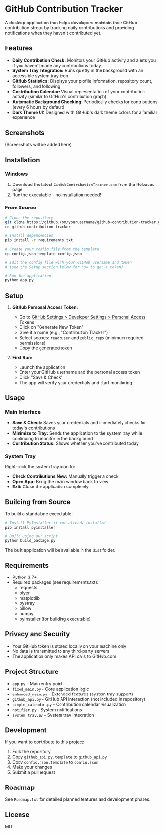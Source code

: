 # GitHub Contribution Tracker

A desktop application that helps developers maintain their GitHub contribution streak by tracking daily contributions and providing notifications when they haven't contributed yet.

## Features

- **Daily Contribution Check:** Monitors your GitHub activity and alerts you if you haven't made any contributions today
- **System Tray Integration:** Runs quietly in the background with an accessible system tray icon
- **GitHub Statistics:** Displays your profile information, repository count, followers, and following
- **Contribution Calendar:** Visual representation of your contribution activity (similar to GitHub's contribution graph)
- **Automatic Background Checking:** Periodically checks for contributions (every 6 hours by default)
- **Dark Theme UI:** Designed with GitHub's dark theme colors for a familiar experience

## Screenshots

(Screenshots will be added here)

## Installation

### Windows

1. Download the latest `GitHubContributionTracker.exe` from the Releases page
2. Run the executable - no installation needed!

### From Source

```bash
# Clone the repository
git clone https://github.com/yourusername/github-contribution-tracker.git
cd github-contribution-tracker

# Install dependencies
pip install -r requirements.txt

# Create your config file from the template
cp config.json.template config.json

# Edit the config file with your GitHub username and token
# (see the Setup section below for how to get a token)

# Run the application
python app.py
```

## Setup

1. **GitHub Personal Access Token:**
   - Go to [GitHub Settings > Developer Settings > Personal Access Tokens](https://github.com/settings/tokens)
   - Click on "Generate New Token"
   - Give it a name (e.g., "Contribution Tracker")
   - Select scopes: `read:user` and `public_repo` (minimum required permissions)
   - Copy the generated token

2. **First Run:**
   - Launch the application
   - Enter your GitHub username and the personal access token
   - Click "Save & Check"
   - The app will verify your credentials and start monitoring

## Usage

### Main Interface

- **Save & Check:** Saves your credentials and immediately checks for today's contributions
- **Minimize to Tray:** Sends the application to the system tray while continuing to monitor in the background
- **Contribution Status:** Shows whether you've contributed today

### System Tray

Right-click the system tray icon to:
- **Check Contributions Now:** Manually trigger a check
- **Open App:** Bring the main window back to view
- **Exit:** Close the application completely

## Building from Source

To build a standalone executable:

```bash
# Install PyInstaller if not already installed
pip install pyinstaller

# Build using our script
python build_package.py
```

The built application will be available in the `dist` folder.

## Requirements

- Python 3.7+
- Required packages (see requirements.txt):
  - requests
  - plyer
  - matplotlib
  - pystray
  - pillow
  - numpy
  - pyinstaller (for building executable)

## Privacy and Security

- Your GitHub token is stored locally on your machine only
- No data is transmitted to any third-party servers
- The application only makes API calls to GitHub.com

## Project Structure

- `app.py` - Main entry point
- `fixed_main.py` - Core application logic
- `enhanced_main.py` - Extended features (system tray support)
- `github_api.py` - GitHub API interaction (not included in repository)
- `simple_calendar.py` - Contribution calendar visualization
- `notifier.py` - System notifications
- `system_tray.py` - System tray integration

## Development

If you want to contribute to this project:

1. Fork the repository
2. Copy `github_api.py.template` to `github_api.py`
3. Copy `config.json.template` to `config.json`
4. Make your changes
5. Submit a pull request

## Roadmap

See `Roadmap.txt` for detailed planned features and development phases.

## License

MIT
